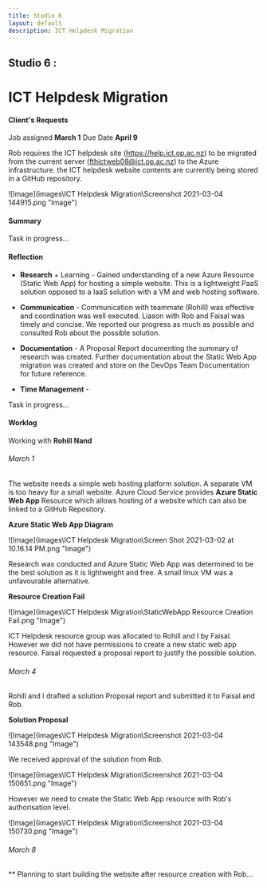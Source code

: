 ```yaml
---
title: Studio 6 
layout: default
description: ICT Helpdesk Migration
---
```


## Studio 6 : 
# ICT Helpdesk Migration

#### Client's Requests

Job assigned **March 1**
Due Date **April 9**

Rob requires the ICT helpdesk site (https://help.ict.op.ac.nz) to be migrated from the current server (fthictweb08@ict.op.ac.nz) to the Azure infrastructure.
the ICT helpdesk website contents are currently being stored in a GitHub repository.

![Image](images\ICT Helpdesk Migration\Screenshot 2021-03-04 144915.png "Image")

#### Summary

Task in progress...

#### Reflection

* **Research** + Learning - Gained understanding of a new Azure Resource (Static Web App) for hosting a simple website.
This is a lightweight PaaS solution opposed to a IaaS solution with a VM and web hosting software.

* **Communication** - Communication with teammate (Rohill) was effective and coordination was well executed.
Liason with Rob and Faisal was timely and concise. We reported our progress as much as possible and consulted Rob about the possible solution.

* **Documentation** - A Proposal Report documenting the summary of research was created. Further documentation about the Static Web App migration was created and store on the DevOps Team Documentation for future reference.

* **Time Management** - 

Task in progress...

#### Worklog

Working with **Rohill Nand**

###### March 1

The website needs a simple web hosting platform solution. A separate VM is too heavy for a small website.
Azure Cloud Service provides **Azure Static Web App** Resource which allows hosting of a website which can also be linked to a GitHub Repository.

**Azure Static Web App Diagram**

![Image](images\ICT Helpdesk Migration\Screen Shot 2021-03-02 at 10.16.14 PM.png "Image")

Research was conducted and Azure Static Web App was determined to be the best solution as it is lightweight and free.
A small linux VM was a unfavourable alternative.

**Resource Creation Fail**

![Image](images\ICT Helpdesk Migration\StaticWebApp Resource Creation Fail.png "Image")

ICT Helpdesk resource group was allocated to Rohill and I by Faisal.
However we did not have permissions to create a new static web app resource.
Faisal requested a proposal report to justify the possible solution.

###### March 4

Rohill and I drafted a solution Proposal report and submitted it to Faisal and Rob.

**Solution Proposal**

![Image](images\ICT Helpdesk Migration\Screenshot 2021-03-04 143548.png "Image")

We received approval of the solution from Rob.

![Image](images\ICT Helpdesk Migration\Screenshot 2021-03-04 150651.png "Image")

However we need to create the Static Web App resource with Rob's authorisation level.

![Image](images\ICT Helpdesk Migration\Screenshot 2021-03-04 150730.png "Image")

###### March 8

** Planning to start building the website after resource creation with Rob...